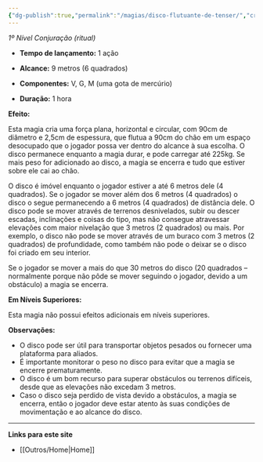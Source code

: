 ```yaml
---
{"dg-publish":true,"permalink":"/magias/disco-flutuante-de-tenser/","created":"2024-07-24T08:30:41.676-03:00"}
---
```



_1º Nível Conjuração (ritual)_

- **Tempo de lançamento:** 1 ação 

- **Alcance:** 9 metros (6 quadrados)

- **Componentes:** V, G, M (uma gota de mercúrio)

- **Duração:** 1 hora 

**Efeito:**

Esta magia cria uma força plana, horizontal e circular, com 90cm de diâmetro e 2,5cm de espessura, que flutua a 90cm do chão em um espaço desocupado que o jogador possa ver dentro do alcance à sua escolha. O disco permanece enquanto a magia durar, e pode carregar até 225kg. Se mais peso for adicionado ao disco, a magia se encerra e tudo que estiver sobre ele cai ao chão.

O disco é imóvel enquanto o jogador estiver a até 6 metros dele (4 quadrados). Se o jogador se mover além dos 6 metros (4 quadrados) o disco o segue permanecendo a 6 metros (4 quadrados) de distância dele. O disco pode se mover através de terrenos desnivelados, subir ou descer escadas, inclinações e coisas do tipo, mas não consegue atravessar elevações com maior nivelação que 3 metros (2 quadrados) ou mais. Por exemplo, o disco não pode se mover através de um buraco com 3 metros (2 quadrados) de profundidade, como também não pode o deixar se o disco foi criado em seu interior.

Se o jogador se mover a mais do que 30 metros do disco (20 quadrados – normalmente porque não pôde se mover seguindo o jogador, devido a um obstáculo) a magia se encerra.


**Em Níveis Superiores:**

Esta magia não possui efeitos adicionais em níveis superiores.

**Observações:**

- O disco pode ser útil para transportar objetos pesados ou fornecer uma plataforma para aliados.
- É importante monitorar o peso no disco para evitar que a magia se encerre prematuramente.
- O disco é um bom recurso para superar obstáculos ou terrenos difíceis, desde que as elevações não excedam 3 metros.
- Caso o disco seja perdido de vista devido a obstáculos, a magia se encerra, então o jogador deve estar atento às suas condições de movimentação e ao alcance do disco.

___
**Links para este site**  
- [[Outros/Home\|Home]]